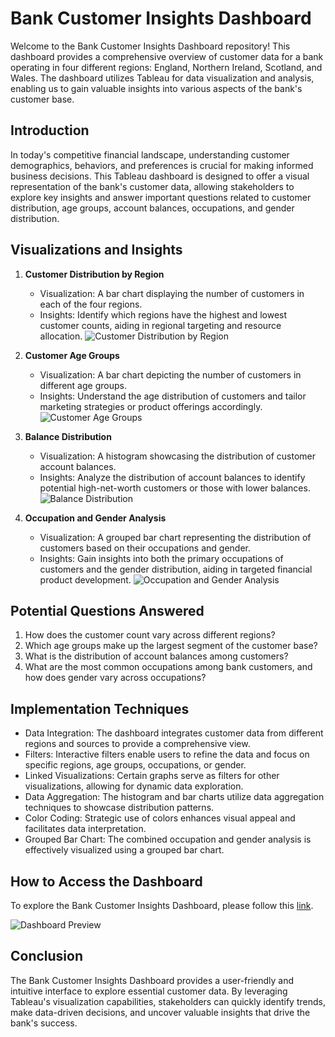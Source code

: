 # Bank Customer Insights Dashboard

Welcome to the Bank Customer Insights Dashboard repository! This dashboard provides a comprehensive overview of customer data for a bank operating in four different regions: England, Northern Ireland, Scotland, and Wales. The dashboard utilizes Tableau for data visualization and analysis, enabling us to gain valuable insights into various aspects of the bank's customer base.

## Introduction

In today's competitive financial landscape, understanding customer demographics, behaviors, and preferences is crucial for making informed business decisions. This Tableau dashboard is designed to offer a visual representation of the bank's customer data, allowing stakeholders to explore key insights and answer important questions related to customer distribution, age groups, account balances, occupations, and gender distribution.

## Visualizations and Insights

1. **Customer Distribution by Region**
   - Visualization: A bar chart displaying the number of customers in each of the four regions.
   - Insights: Identify which regions have the highest and lowest customer counts, aiding in regional targeting and resource allocation.
   ![Customer Distribution by Region](URL_TO_IMAGE)

2. **Customer Age Groups**
   - Visualization: A bar chart depicting the number of customers in different age groups.
   - Insights: Understand the age distribution of customers and tailor marketing strategies or product offerings accordingly.
   ![Customer Age Groups](URL_TO_IMAGE)

3. **Balance Distribution**
   - Visualization: A histogram showcasing the distribution of customer account balances.
   - Insights: Analyze the distribution of account balances to identify potential high-net-worth customers or those with lower balances.
   ![Balance Distribution](URL_TO_IMAGE)

4. **Occupation and Gender Analysis**
   - Visualization: A grouped bar chart representing the distribution of customers based on their occupations and gender.
   - Insights: Gain insights into both the primary occupations of customers and the gender distribution, aiding in targeted financial product development.
   ![Occupation and Gender Analysis](URL_TO_IMAGE)

## Potential Questions Answered

1. How does the customer count vary across different regions?
2. Which age groups make up the largest segment of the customer base?
3. What is the distribution of account balances among customers?
4. What are the most common occupations among bank customers, and how does gender vary across occupations?

## Implementation Techniques

- Data Integration: The dashboard integrates customer data from different regions and sources to provide a comprehensive view.
- Filters: Interactive filters enable users to refine the data and focus on specific regions, age groups, occupations, or gender.
- Linked Visualizations: Certain graphs serve as filters for other visualizations, allowing for dynamic data exploration.
- Data Aggregation: The histogram and bar charts utilize data aggregation techniques to showcase distribution patterns.
- Color Coding: Strategic use of colors enhances visual appeal and facilitates data interpretation.
- Grouped Bar Chart: The combined occupation and gender analysis is effectively visualized using a grouped bar chart.

## How to Access the Dashboard

To explore the Bank Customer Insights Dashboard, please follow this [link](URL_TO_YOUR_TABLEAU_DASHBOARD).

![Dashboard Preview](URL_TO_PREVIEW_IMAGE)

## Conclusion

The Bank Customer Insights Dashboard provides a user-friendly and intuitive interface to explore essential customer data. By leveraging Tableau's visualization capabilities, stakeholders can quickly identify trends, make data-driven decisions, and uncover valuable insights that drive the bank's success.

